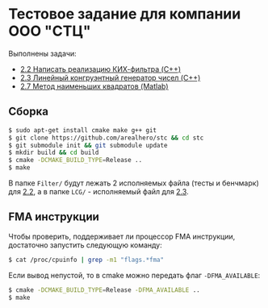 # Тестовое задание для компании ООО "СТЦ"

Выполнены задачи:
* [2.2	Написать реализацию КИХ-фильтра (C++)](Filter/)
* [2.3	Линейный конгруэнтный генератор чисел (C++)](LCG/)
* [2.7	Метод наименьших квадратов (Matlab)](LeastSquares)

## Сборка

```sh
$ sudo apt-get install cmake make g++ git
$ git clone https://github.com/arealhero/stc && cd stc
$ git submodule init && git submodule update
$ mkdir build && cd build
$ cmake -DCMAKE_BUILD_TYPE=Release ..
$ make
```

В папке `Filter/` будут лежать 2 исполняемых файла (тесты и бенчмарк) для [2.2](Filter/), а в папке `LCG/` - исполняемый файл для [2.3](LCG/).

## FMA инструкции

Чтобы проверить, поддерживает ли процессор FMA инструкции, достаточно запустить следующую команду:

```sh
$ cat /proc/cpuinfo | grep -m1 "flags.*fma"
```

Если вывод непустой, то в cmake можно передать флаг `-DFMA_AVAILABLE`:

```sh
$ cmake -DCMAKE_BUILD_TYPE=Release -DFMA_AVAILABLE ..
$ make
```

